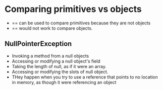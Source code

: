 # Comparing primitives vs objects
- == can be used to compare primitives because they are not objects
- == would not work to compare objects.
## NullPointerException
- Invoking a method from a null objects
- Accessing or modifying a null object's field
- Taking the length of null, as if it were an array.
- Accessing or modifying the slots of null object.
- THey happen when you try to use a reference that points to no location in memory, as though it were referencing an object